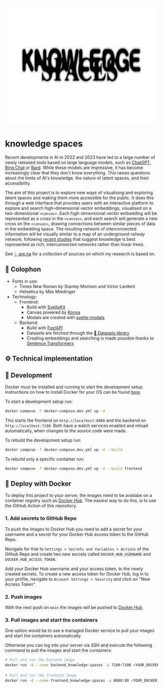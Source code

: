 <p align="center">
    <picture>
        <source media="(prefers-color-scheme: dark)" srcset="./.github/logo-dark.webp">
        <source media="(prefers-color-scheme: light)" srcset="./.github/logo-light.webp">
        <img alt="knowledge spaces" src="./.github/logo-light.webp" width="800" height="400" style="max-width: 100%;">
    </picture>
</p>

# knowledge spaces

Recent developments in AI in 2022 and 2023 have led to a large number of newly released tools based on large language models, such as [ChatGPT](https://chat.openai.com/), [Bing Chat](https://copilot.microsoft.com/) or [Bard](https://bard.google.com/chat). While these models are impressive, it has become increasingly clear that they don't know everything. This raises questions about the limits of AI's knowledge, the nature of latent spaces, and their accessibility.

The aim of this project is to explore new ways of visualising and exploring latent spaces and making them more accessible for the public. It does this through a web interface that provides users with an interactive platform to explore and search high-dimensional vector embeddings, visualised on a two-dimensional `<canvas>`. Each high-dimensional vector embedding will be represented as a cross in the `<canvas>`, and each search will generate a new cross on the `<canvas>`, drawing connections between similar pieces of data in the embedding space. The resulting network of interconnected information will be visually similar to a map of an underground railway network, following [recent studies](https://www.ted.com/talks/manuel_lima_a_visual_history_of_human_knowledge) that suggest knowledge is best represented as rich, interconnected networks rather than linear trees.

See [✨ are.na](https://www.are.na/francesco-scheffczyk/knowledge-spaces) for a collection of sources on which my research is based on.

## 📝 Colophon

- Fonts in use:
  - Times New Roman by Stanley Morison und Victor Lardent
  - Helvetica by Max Miedinger
- Technology:
  - Frontend:
    - Build with [SvelteKit](https://kit.svelte.dev/)
    - Canvas powered by [Konva](https://konvajs.org/)
    - Modals are created with [svelte-modals](https://svelte-modals.mattjennings.io/)
  - Backend:
    - Build with [FastAPI](https://fastapi.tiangolo.com/)
    - Datasets are fetched through the [🤗 Datasets library](https://huggingface.co/docs/datasets/index)
    - Creating embeddings and searching is made possible thanks to [Sentence Transformers](https://www.sbert.net/)

## ⚙️ Technical implementation

## 🚧 Development

Docker must be installed and running to start the development setup. Instructions on how to install Docker for your OS can be found [here](https://docs.docker.com/desktop/install/mac-install/).

To start a development setup run:

```bash
docker compose -f docker-compose.dev.yml up -d
```

This starts the frontend on `http://localhost:8080` and the backend on `http://localhost:7100`.
Both have a watch services enabled and reload automatically, when changes to the source code were made.

To rebuild the development setup run:

```bash
docker compose -f docker-compose.dev.yml up -d --build
```

To rebuild only a specific container run:

```bash
docker compose -f docker-compose.dev.yml up -d --build frontend
```

## 🐳 Deploy with Docker

To deploy this project to your server, the images need to be availabe on a container registry such as [Docker Hub](https://hub.docker.com/). The easiest way to do this, is to use the GitHub Action of this repository.

### 1. Add secrets to GitHub Repo

To push the images to Docker Hub you need to add a secret for your username and a secret for your Docker Hub access token to the GitHub Repo.

Navigate for that to `Settings > Secrets and Variables > Actions` of the Github Repo and create two new secrets called `DOCKER_HUB_USERNAME` and `DOCKER_HUB_ACCESS_TOKEN`.

Add your Docker Hub username and your access token, to the newly created secrets. To create a new access token for Docker Hub, log in to your profile, navigate to `Account Settings > Security` and click on "New Access Token".

### 2. Push images

With the next push on `main` the images will be pushed to [Docker Hub](https://hub.docker.com/).

### 3. Pull images and start the containers

One option would be to use a managed Docker service to pull your images and start the containers automatically.

Otherwise you can log into your server via SSH and execute the following command to pull the images and start the containers:

```bash
# Pull and run the backend image
docker run -d --name backend_knowledge-spaces -p 7100:7100 <YOUR_DOCKER_HUB_USERNAME>/backend_knowledge-spaces:latest

# Pull and run the frontend image
docker run -d --name frontend_knowledge-spaces -p 8080:80 <YOUR_DOCKER_HUB_USERNAME>/frontend_knowledge-spaces:latest
```

